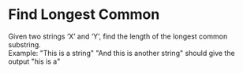 # Find Longest Common

Given two strings ‘X’ and ‘Y’, find the length of the longest common substring.  
Example: "This is a string" "And this is another string" should give the output "his is a"
